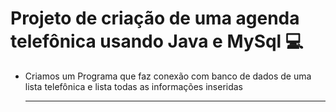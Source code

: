 # Projeto de criação de uma agenda telefônica usando Java e MySql :computer:

- Criamos um Programa que faz conexão com banco de dados de uma lista telefônica e lista todas as informações inseridas

  ---------------------
  
  



